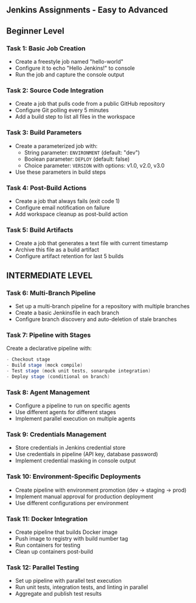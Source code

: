 ## Jenkins Assignments - Easy to Advanced

## Beginner Level

### Task 1: Basic Job Creation
- Create a freestyle job named "hello-world"
- Configure it to echo "Hello Jenkins!" to console
- Run the job and capture the console output

### Task 2: Source Code Integration
- Create a job that pulls code from a public GitHub repository
- Configure Git polling every 5 minutes
- Add a build step to list all files in the workspace

### Task 3: Build Parameters
- Create a parameterized job with:
  - String parameter: `ENVIRONMENT` (default: "dev")
  - Boolean parameter: `DEPLOY` (default: false)
  - Choice parameter: `VERSION` with options: v1.0, v2.0, v3.0
- Use these parameters in build steps

### Task 4: Post-Build Actions
- Create a job that always fails (exit code 1)
- Configure email notification on failure
- Add workspace cleanup as post-build action

### Task 5: Build Artifacts
- Create a job that generates a text file with current timestamp
- Archive this file as a build artifact
- Configure artifact retention for last 5 builds

## INTERMEDIATE LEVEL

### Task 6: Multi-Branch Pipeline
- Set up a multi-branch pipeline for a repository with multiple branches
- Create a basic Jenkinsfile in each branch
- Configure branch discovery and auto-deletion of stale branches

### Task 7: Pipeline with Stages
Create a declarative pipeline with:
```groovy
- Checkout stage
- Build stage (mock compile)
- Test stage (mock unit tests, sonarqube integration)
- Deploy stage (conditional on branch)
```

### Task 8: Agent Management
- Configure a pipeline to run on specific agents
- Use different agents for different stages
- Implement parallel execution on multiple agents

### Task 9: Credentials Management
- Store credentials in Jenkins credential store
- Use credentials in pipeline (API key, database password)
- Implement credential masking in console output

### Task 10: Environment-Specific Deployments
- Create pipeline with environment promotion (dev → staging → prod)
- Implement manual approval for production deployment
- Use different configurations per environment

### Task 11: Docker Integration
- Create pipeline that builds Docker image
- Push image to registry with build number tag
- Run containers for testing
- Clean up containers post-build

### Task 12: Parallel Testing
- Set up pipeline with parallel test execution
- Run unit tests, integration tests, and linting in parallel
- Aggregate and publish test results

